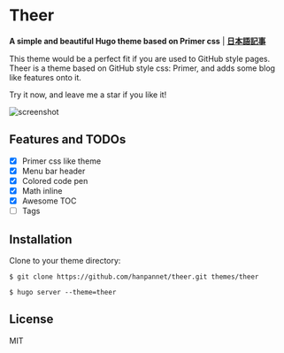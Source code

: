 # Theer

**A simple and beautiful Hugo theme based on Primer css** | **[日本語記事](https://qqhann.info/blog/theer-stroy/)**

This theme would be a perfect fit if you are used to GitHub style pages.  
Theer is a theme based on GitHub style css: Primer, and adds some blog like features onto it.

Try it now, and leave me a star if you like it!

![screenshot](https://github.com/hanpannet/theer/blob/master/images/screenshot.png)

## Features and TODOs
- [x] Primer css like theme
- [x] Menu bar header
- [x] Colored code pen
- [x] Math inline
- [x] Awesome TOC
- [ ] Tags

## Installation
Clone to your theme directory:
```terminal
$ git clone https://github.com/hanpannet/theer.git themes/theer

$ hugo server --theme=theer
```

## License
MIT
